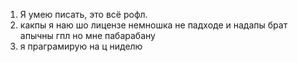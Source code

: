1. Я умею писать, это всё рофл.
2. какпы я наю шо лицензе немношка не падходе и надапы брат апычны гпл но мне пабарабану
3. я праграмирую на ц ниделю
